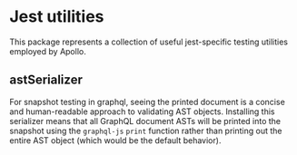 # Jest utilities

This package represents a collection of useful jest-specific testing utilities employed by Apollo.

## astSerializer

For snapshot testing in graphql, seeing the printed document is a concise and human-readable approach to validating AST objects. Installing this serializer means that all GraphQL document ASTs will be printed into the snapshot using the `graphql-js` `print` function rather than printing out the entire AST object (which would be the default behavior).